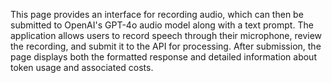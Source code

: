 This page provides an interface for recording audio, which can then be submitted to OpenAI's GPT-4o audio model along with a text prompt. The application allows users to record speech through their microphone, review the recording, and submit it to the API for processing. After submission, the page displays both the formatted response and detailed information about token usage and associated costs.

<!-- Generated from commit: 1c63c27fa658f88da2c2928449f28ddb1c3c16c0 -->